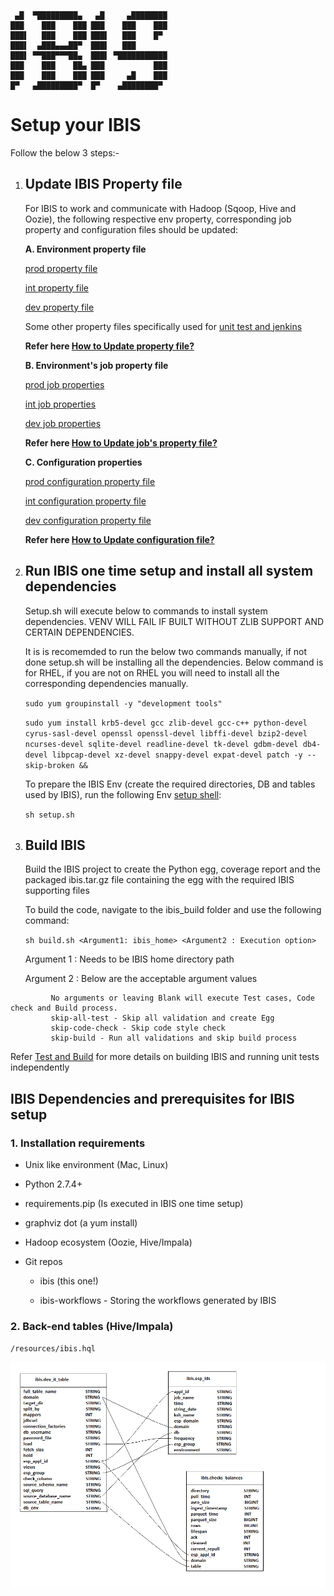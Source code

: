 ```
 ▄█  ▀█████████▄   ▄█     ▄████████
███    ███    ███ ███    ███    ███
███▌   ███    ███ ███▌   ███    █▀
███▌  ▄███▄▄▄██▀  ███▌   ███
███▌ ▀▀███▀▀▀██▄  ███▌ ▀███████████
███    ███    ██▄ ███           ███
███    ███    ███ ███     ▄█    ███
█▀   ▄█████████▀  █▀    ▄████████▀

```

# Setup your IBIS

Follow the below 3 steps:-

1. ## Update IBIS Property file

      For IBIS to work and communicate with Hadoop (Sqoop, Hive and Oozie), the following respective env property, corresponding job property and configuration files should be updated:
      
      **A. Environment property file**
      
      [prod property file](/resources/prod.properties)
      
      [int property file](/resources/int.properties)
      
      [dev property file](/resources/dev.properties)

      Some other property files specifically used for [unit test and jenkins](/resources)
      
      **Refer here [How to Update property file?](docs/property_file_update.md)**
      
      **B. Environment's job property file**
      
      [prod job properties](/resources/templates/prod_job.properties)
      
      [int job properties](/resources/templates/int_job.properties)
      
      [dev job properties](/resources/templates/dev_job.properties)
      
      **Refer here [How to Update job's property file?](docs/job_property_update.md)**
      
      **C. Configuration properties**
      
      [prod configuration property file](/lib/ingest/prod/config_env.sh)
      
      [int configuration property file](/lib/ingest/int/config_env.sh)
      
      [dev configuration property file](/lib/ingest/dev/config_env.sh)
      
      **Refer here [How to Update configuration file?](docs/configuration_update.md)**      

2. ## Run IBIS one time setup and install all system dependencies

    Setup.sh will execute below to commands to install system dependencies. VENV WILL FAIL IF BUILT WITHOUT ZLIB SUPPORT AND CERTAIN DEPENDENCIES.
    
    It is is recomemded to run the below two commands manually, if not done setup.sh will be installing all the dependencies. Below command is for RHEL, if you are not on RHEL you will need to install all the corresponding dependencies manually. 
    
    ```sudo yum groupinstall -y "development tools"```
    
    ```sudo yum install krb5-devel gcc zlib-devel gcc-c++ python-devel cyrus-sasl-devel openssl openssl-devel libffi-devel bzip2-devel ncurses-devel sqlite-devel readline-devel tk-devel gdbm-devel db4-devel libpcap-devel xz-devel snappy-devel expat-devel patch -y --skip-broken &&```


      To prepare the IBIS Env (create the required directories, DB and tables used by IBIS), run the following Env [setup shell](/setup.sh):
      
      ```sh setup.sh```
      
      
3. ## Build IBIS
     Build the IBIS project to create the Python egg, coverage report and the packaged ibis.tar.gz file containing the egg with the required IBIS supporting files
   
     To build the code, navigate to the ibis_build folder and use the following command:
     
     ```sh build.sh <Argument1: ibis_home> <Argument2 : Execution option>```

     Argument 1 : Needs to be IBIS home directory path
     
     Argument 2 : Below are the acceptable argument values
```
         No arguments or leaving Blank will execute Test cases, Code check and Build process.
         skip-all-test - Skip all validation and create Egg
         skip-code-check - Skip code style check
         skip-build - Run all validations and skip build process
 ```        
 Refer [Test and Build](docs/test_and_build.md) for more details on building IBIS and running unit tests independently 

 
## IBIS Dependencies and prerequisites for IBIS setup

### 1. Installation requirements

- Unix like environment (Mac, Linux)

- Python 2.7.4+

- requirements.pip (Is executed in IBIS one time setup)

- graphviz dot (a yum install)

- Hadoop ecosystem (Oozie, Hive/Impala)

- Git repos

  - ibis (this one!)

  - ibis-workflows - Storing the workflows generated by IBIS


### 2. Back-end tables (Hive/Impala)

`/resources/ibis.hql`

![Alt text](/resources/ibis-tables.png?raw=true)
